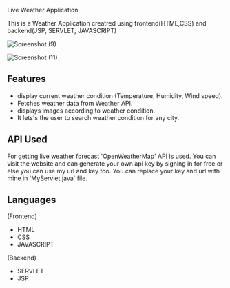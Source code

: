 
Live Weather Application

This is a Weather Application creatred using frontend(HTML,CSS) and backend(JSP, SERVLET, JAVASCRIPT)

![Screenshot (9)](https://github.com/Shweta1015/WeatherApp/assets/140094496/cede0bf5-66f6-4a35-845c-834f7469f62d)

![Screenshot (11)](https://github.com/Shweta1015/WeatherApp/assets/140094496/0f007fe9-4d25-4689-8057-f54c5f6e988a)


## Features
- display current weather condition (Temperature, Humidity, Wind speed).
- Fetches weather data from Weather API.
- displays images according to weather condition.
- It lets's the user to search weather condition for any city.

## API Used
For getting live weather forecast 'OpenWeatherMap' API is used. You can visit the website and can generate your own api key by signing in for free or else you can use my url and key too. You can replace your key and url with mine in 'MyServlet.java' file.


## Languages
(Frontend)
- HTML
- CSS
- JAVASCRIPT

(Backend)

- SERVLET
- JSP

